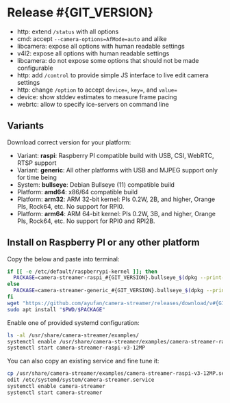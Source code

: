 # Release #{GIT_VERSION}

- http: extend `/status` with all options
- cmd: accept `--camera-options=AfMode=auto` and alike
- libcamera: expose all options with human readable settings
- v4l2: expose all options with human readable settings
- libcamera: do not expose some options that should not be made configurable
- http: add `/control` to provide simple JS interface to live edit camera settings
- http: change `/option` to accept `device=`, `key=`, and `value=`
- device: show stddev estimates to measure frame pacing
- webrtc: allow to specify ice-servers on command line

## Variants

Download correct version for your platform:

- Variant: **raspi**: Raspberry PI compatible build with USB, CSI, WebRTC, RTSP support
- Variant: **generic**: All other platforms with USB and MJPEG support only for time being
- System: **bullseye**: Debian Bullseye (11) compatible build
- Platform: **amd64**: x86/64 compatible build
- Platform: **arm32**: ARM 32-bit kernel: PIs 0.2W, 2B, and higher, Orange PIs, Rock64, etc. No support for RPI0.
- Platform: **arm64**: ARM 64-bit kernel: PIs 0.2W, 3B, and higher, Orange PIs, Rock64, etc. No support for RPI0 and RPI2B.

## Install on Raspberry PI or any other platform

Copy the below and paste into terminal:

```bash
if [[ -e /etc/default/raspberrypi-kernel ]]; then
  PACKAGE=camera-streamer-raspi_#{GIT_VERSION}.bullseye_$(dpkg --print-architecture).deb
else
  PACKAGE=camera-streamer-generic_#{GIT_VERSION}.bullseye_$(dpkg --print-architecture).deb
fi
wget "https://github.com/ayufan/camera-streamer/releases/download/v#{GIT_VERSION}/$PACKAGE"
sudo apt install "$PWD/$PACKAGE"
```

Enable one of provided systemd configuration:

```bash
ls -al /usr/share/camera-streamer/examples/
systemctl enable /usr/share/camera-streamer/examples/camera-streamer-raspi-v3-12MP.service
systemctl start camera-streamer-raspi-v3-12MP
```

You can also copy an existing service and fine tune it:

```bash
cp /usr/share/camera-streamer/examples/camera-streamer-raspi-v3-12MP.service /etc/systemd/system/camera-streamer.service
edit /etc/systemd/system/camera-streamer.service
systemctl enable camera-streamer
systemctl start camera-streamer
```

